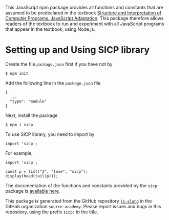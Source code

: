This JavaScript npm package provides all functions and constants that are assumed to be predeclared in the textbook [Structure and Interpretation of Computer Programs, JavaScript Adaptation](https://source-academy.github.io/sicp). This package therefore allows readers of the textbook to run and experiment with all JavaScript programs that appear in the textbook, using Node.js.

Setting up and Using SICP library
=================================

Create the file `package.json` first if you have not by
``` {.}
$ npm init
```
Add the following line in the `package.json` file
``` {.}
{
  ...
  "type": "module"
}  
```
Next, install the package
``` {.}
$ npm i sicp
```
To use SICP library, you need to import by 
``` {.}
import 'sicp';
```
For example,
``` {.}
import 'sicp';

const p = list("I", "love", "sicp");
display(head(tail(p)));
```
The documentation of the functions and constants provided by the `sicp` package is
[available here](https://source-academy.github.io/source/source_4/global.html).

This package is generated from the GitHub repository [`js-slang`](https://github.com/source-academy/js-slang) in the GitHub organization `source-academy`. Please report issues and bugs in this repository, using the prefix `sicp:` in the title.